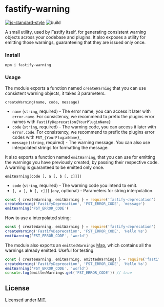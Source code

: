 # fastify-warning

[![js-standard-style](https://img.shields.io/badge/code%20style-standard-brightgreen.svg?style=flat)](http://standardjs.com/)  ![build](https://github.com/fastify/fastify-warning/workflows/build/badge.svg)

A small utility, used by Fastify itself, for generating consistent warning objects across your codebase and plugins.
It also exposes a utility for emitting those warnings, guaranteeing that they are issued only once.

### Install
```
npm i fastify-warning
```

### Usage

The module exports a function named `createWarning` that you can use consistent warning objects, it takes 3 parameters.

```
createWarning(name, code, message)
```

- `name` (`string`, required) - The error name, you can access it later with `error.name`. For consistency, we recommend to prefix the plugins error names with `FastifyDeprecation{YourPluginName}`
- `code` (`string`, required) - The warning code, you can access it later with `error.code`. For consistency, we recommend to prefix the plugins error codes with `FST_{YourPluginName}_`
- `message` (`string`, required) - The warning message. You can also use interpolated strings for formatting the message.

It also exports a function named `emitWarning`, that you can use for emitting the warnings you have previously created, by passing their respective code. A warning is guaranteed to be emitted only once.

```
emitWarning(code [, a [, b [, c]]])
```

- `code` (`string`, required) - The warning code you intend to emit.
- `[, a [, b [, c]]]` (`any`, optional) - Parameters for string interpolation.

```js
const { createWarning, emitWarning } = require('fastify-deprecation')
createWarning('FastifyDeprecation', 'FST_ERROR_CODE', 'message')
emitWarning('FST_ERROR_CODE')
```

How to use a interpolated string:
```js
const { createWarning, emitWarning } = require('fastify-deprecation')
createWarning('FastifyDeprecation', 'FST_ERROR_CODE', 'Hello %s')
emitWarning('FST_ERROR_CODE', 'world')
```

The module also exports an `emittedWarnings` [Map](https://developer.mozilla.org/it/docs/Web/JavaScript/Reference/Global_Objects/Map), which contains all the warnings already emitted. Useful for testing.
```js
const { createWarning, emitWarning, emittedWarnings } = require('fastify-deprecation')
createWarning('FastifyDeprecation', 'FST_ERROR_CODE', 'Hello %s')
emitWarning('FST_ERROR_CODE', 'world')
console.log(emittedWarnings.get('FST_ERROR_CODE')) // true
```

## License

Licensed under [MIT](./LICENSE).
